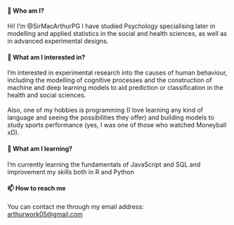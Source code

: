 <h4><b>👋 Who am I?</b></h4>
Hi! I’m @SirMacArthurPG I have studied Psychology specialising later in modelling and applied statistics in the social and health sciences, as well as in advanced experimental designs. <br>
<h4><b>👀 What am I interested in? </b></h4>
I’m interested in experimental research into the causes of human behaviour, including the modelling of cognitive processes and the construction of machine and deep learning models to aid prediction or classification in the health and social sciences.<br><br>
Also, one of my hobbies is programming (I love learning any kind of language and seeing the possibilities they offer) and building models to study sports performance (yes, I was one of those who watched Moneyball xD).
<h4><b>🌱 What am I learning?</b></h4>
I’m currently learning the fundamentals of JavaScript and SQL and improvement my skills both in R and Python
<h4><b>📫 How to reach me </b></h4>
You can contact me through my email address:<br>
<a href="mailto:arthurwork05@gmail.com">arthurwork05@gmail.com</a>

<!---
SirMacArthurPG/SirMacArthurPG is a ✨ special ✨ repository because its `README.md` (this file) appears on your GitHub profile.
You can click the Preview link to take a look at your changes.
--->
